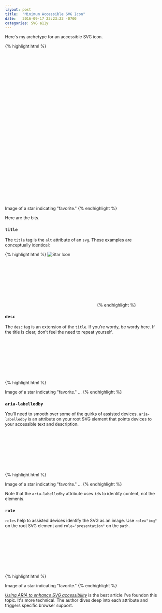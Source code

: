 ```yaml
---
layout: post
title:  "Minimum Accessible SVG Icon"
date:   2016-09-17 23:23:23 -0700
categories: SVG a11y
---
```


Here's my archetype for an accessible SVG icon.

{% highlight html %}
<svg viewBox="0 0 16 16" role="img" aria-labelledby="title desc">
  <title id="title">Star Icon</title>
  <desc id="desc">Image of a star indicating "favorite."</desc>
  <path role="presentation" fill="#000" d="..."></path>
</svg>
{% endhighlight %}

<!-- fold -->

Here are the bits.

### `title`

The `title` tag  is the `alt` attribute of an `svg`. These examples are conceptually identical:

{% highlight html %}
<img src="..." alt="Star Icon" />

<svg>
  <title>Star Icon</title>
  ...
</svg>
{% endhighlight %}

### `desc`

The `desc` tag is an extension of the `title`. If you're wordy, be wordy here. If the title is clear, don't feel the need to repeat yourself.

{% highlight html %}
<svg>
  <title>Star Icon</title>
  <desc>Image of a star indicating "favorite."</desc>
  ...
</svg>
{% endhighlight %}

### `aria-labelledby`

You'll need to smooth over some of the quirks of assisted devices. `aria-labelledby` is an attribute on your root SVG element that points devices to your accessible text and description.

{% highlight html %}
<svg aria-labelledby="title desc">
  <title id="title">Star Icon</title>
  <desc id="desc">Image of a star indicating "favorite."</desc>
  ...
</svg>
{% endhighlight %}

Note that the `aria-labelledby` attribute uses `id`s to identify content, not the elements.

### `role`

`roles` help to assisted devices identify the SVG as an image. Use `role="img"` on the root SVG element and `role="presentation"` on the `path`.

{% highlight html %}
<svg role="img" aria-labelledby="title desc">
  <title id="title">Star Icon</title>
  <desc id="desc">Image of a star indicating "favorite."</desc>
  <path role="presentation" fill="#000" d="..."></path>
</svg>
{% endhighlight %}



*[Using ARIA to enhance SVG accessibility](https://www.paciellogroup.com/blog/2013/12/using-aria-enhance-svg-accessibility/)* is the best article I've foundon this topic. It's more technical. The author dives deep into each attribute and triggers specific browser support.
